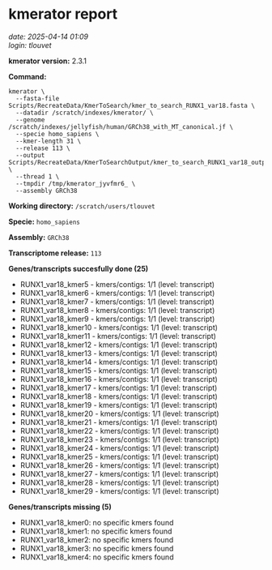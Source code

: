 # kmerator report
*date: 2025-04-14 01:09*  
*login: tlouvet*

**kmerator version:** 2.3.1

**Command:**

```
kmerator \
  --fasta-file Scripts/RecreateData/KmerToSearch/kmer_to_search_RUNX1_var18.fasta \
  --datadir /scratch/indexes/kmerator/ \
  --genome /scratch/indexes/jellyfish/human/GRCh38_with_MT_canonical.jf \
  --specie homo_sapiens \
  --kmer-length 31 \
  --release 113 \
  --output Scripts/RecreateData/KmerToSearchOutput/kmer_to_search_RUNX1_var18_output \
  --thread 1 \
  --tmpdir /tmp/kmerator_jyvfmr6_ \
  --assembly GRCh38
```

**Working directory:** `/scratch/users/tlouvet`

**Specie:** `homo_sapiens`

**Assembly:** `GRCh38`

**Transcriptome release:** `113`

**Genes/transcripts succesfully done (25)**

- RUNX1_var18_kmer5 - kmers/contigs: 1/1 (level: transcript)
- RUNX1_var18_kmer6 - kmers/contigs: 1/1 (level: transcript)
- RUNX1_var18_kmer7 - kmers/contigs: 1/1 (level: transcript)
- RUNX1_var18_kmer8 - kmers/contigs: 1/1 (level: transcript)
- RUNX1_var18_kmer9 - kmers/contigs: 1/1 (level: transcript)
- RUNX1_var18_kmer10 - kmers/contigs: 1/1 (level: transcript)
- RUNX1_var18_kmer11 - kmers/contigs: 1/1 (level: transcript)
- RUNX1_var18_kmer12 - kmers/contigs: 1/1 (level: transcript)
- RUNX1_var18_kmer13 - kmers/contigs: 1/1 (level: transcript)
- RUNX1_var18_kmer14 - kmers/contigs: 1/1 (level: transcript)
- RUNX1_var18_kmer15 - kmers/contigs: 1/1 (level: transcript)
- RUNX1_var18_kmer16 - kmers/contigs: 1/1 (level: transcript)
- RUNX1_var18_kmer17 - kmers/contigs: 1/1 (level: transcript)
- RUNX1_var18_kmer18 - kmers/contigs: 1/1 (level: transcript)
- RUNX1_var18_kmer19 - kmers/contigs: 1/1 (level: transcript)
- RUNX1_var18_kmer20 - kmers/contigs: 1/1 (level: transcript)
- RUNX1_var18_kmer21 - kmers/contigs: 1/1 (level: transcript)
- RUNX1_var18_kmer22 - kmers/contigs: 1/1 (level: transcript)
- RUNX1_var18_kmer23 - kmers/contigs: 1/1 (level: transcript)
- RUNX1_var18_kmer24 - kmers/contigs: 1/1 (level: transcript)
- RUNX1_var18_kmer25 - kmers/contigs: 1/1 (level: transcript)
- RUNX1_var18_kmer26 - kmers/contigs: 1/1 (level: transcript)
- RUNX1_var18_kmer27 - kmers/contigs: 1/1 (level: transcript)
- RUNX1_var18_kmer28 - kmers/contigs: 1/1 (level: transcript)
- RUNX1_var18_kmer29 - kmers/contigs: 1/1 (level: transcript)


**Genes/transcripts missing (5)**

- RUNX1_var18_kmer0: no specific kmers found
- RUNX1_var18_kmer1: no specific kmers found
- RUNX1_var18_kmer2: no specific kmers found
- RUNX1_var18_kmer3: no specific kmers found
- RUNX1_var18_kmer4: no specific kmers found
